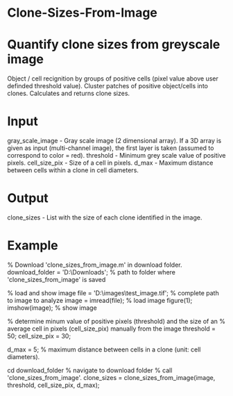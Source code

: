 # Clone-Sizes-From-Image

# Quantify clone sizes from greyscale image
Object / cell recignition by groups of positive cells (pixel value above user definded threshold value).
Cluster patches of positive object/cells into clones.
Calculates and returns clone sizes.

# Input
gray_scale_image  -   Gray scale image (2 dimensional array). If a 3D
                      array is given as input (multi-channel image), the first layer is taken (assumed to correspond to color = red). 
threshold         -   Minimum grey scale value of positive pixels.
cell_size_pix     -   Size of a cell in pixels.
d_max             -   Maximum distance between cells within a clone in
                      cell diameters.

# Output
clone_sizes       -   List with the size of each clone identified in the image.


# Example
% Download 'clone_sizes_from_image.m' in download folder.
download_folder = 'D:\Downloads\';     % path to folder where 'clone_sizes_from_image' is saved

% load and show image
file = 'D:\images\test_image.tif';      % complete path to image to analyze
image = imread(file);                   % load image
figure(1); imshow(image);               % show image

% determine minum value of positive pixels (threshold) and the size of an
% average cell in pixels (cell_size_pix) manually from the image
threshold = 50;
cell_size_pix = 30;

d_max = 5;                              % maximum distance between cells in a clone (unit: cell diameters).

cd download_folder                      % navigate to download folder
% call 'clone_sizes_from_image'.
clone_sizes = clone_sizes_from_image(image, threshold, cell_size_pix, d_max);
